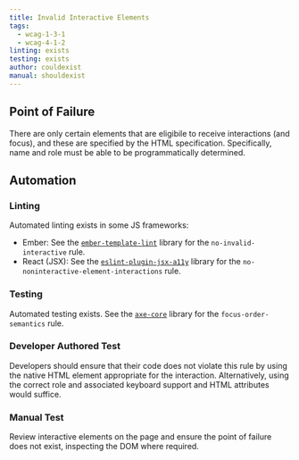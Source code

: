```yaml
---
title: Invalid Interactive Elements
tags:
  - wcag-1-3-1
  - wcag-4-1-2
linting: exists
testing: exists
author: couldexist
manual: shouldexist
---
```


## Point of Failure

There are only certain elements that are eligibile to receive interactions (and focus), and these are specified by the HTML specification. Specifically, name and role must be able to be programmatically determined.

## Automation

### Linting

Automated linting exists in some JS frameworks:

* Ember: See the [`ember-template-lint`](https://github.com/ember-template-lint/ember-template-lint) library for the `no-invalid-interactive` rule.
* React (JSX): See the [`eslint-plugin-jsx-a11y`](https://github.com/jsx-eslint/eslint-plugin-jsx-a11y) library for the `no-noninteractive-element-interactions` rule.

### Testing

Automated testing exists. See the [`axe-core`](https://github.com/dequelabs/axe-core) library for the `focus-order-semantics` rule.

### Developer Authored Test

Developers should ensure that their code does not violate this rule by using the native HTML element appropriate for the interaction. Alternatively, using the correct role and associated keyboard support and HTML attributes would suffice.

### Manual Test

Review interactive elements on the page and ensure the point of failure does not exist, inspecting the DOM where required.

